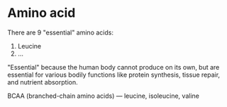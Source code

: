 # Amino acid

There are 9 "essential" amino acids:
1. Leucine
2. ...

"Essential" because the human body cannot produce on its own, but are essential for various bodily functions like protein synthesis, tissue repair, and nutrient absorption.

BCAA (branched-chain amino acids) — leucine, isoleucine, valine
